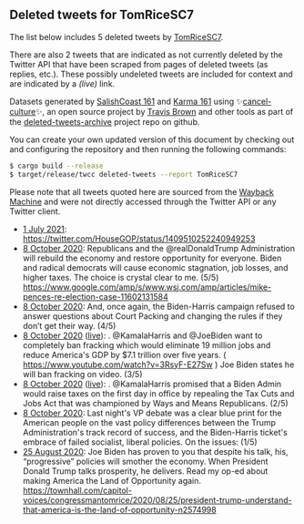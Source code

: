 ## Deleted tweets for TomRiceSC7

The list below includes 5 deleted tweets by
[TomRiceSC7](https://twitter.com/TomRiceSC7).

There are also 2 tweets that are indicated as not currently
deleted by the Twitter API that have been scraped from pages of deleted tweets (as replies, etc.).
These possibly undeleted tweets are included for context and are indicated by a _(live)_ link.


Datasets generated by [SalishCoast 161](https://twitter.com/SalishCoastA) and [Karma 161](https://twitter.com/KarmaOneSixOne)
using ✨[cancel-culture](https://github.com/travisbrown/cancel-culture)✨, an open source project by [Travis Brown](https://twitter.com/travisbrown) 
and other tools as part of the [deleted-tweets-archive](https://github.com/salcoast/deleted-tweets-archive/) project repo on github.

You can create your own updated version of this document by checking out and configuring the
repository and then running the following commands:

```bash
$ cargo build --release
$ target/release/twcc deleted-tweets --report TomRiceSC7
```

Please note that all tweets quoted here are sourced from the
[Wayback Machine](https://web.archive.org) and were not directly accessed through the Twitter API or
any Twitter client.

* [ 1 July 2021](https://web.archive.org/web/20210701173410/https://twitter.com/TomRiceSC7/status/1410652921507708931): https://twitter.com/HouseGOP/status/1409510252240949253
* [ 8 October 2020](https://web.archive.org/web/20201008134300/https://twitter.com/TomRiceSC7/status/1314198901549862913): Republicans and the  @realDonaldTrump  Administration will rebuild the economy and restore opportunity for everyone.   Biden and radical democrats will cause economic stagnation, job losses, and higher taxes.   The choice is crystal clear to me. (5/5) https://www.google.com/amp/s/www.wsj.com/amp/articles/mike-pences-re-election-case-11602131584
* [ 8 October 2020](https://web.archive.org/web/20201008134300/https://twitter.com/TomRiceSC7/status/1314198901549862913): And, once again, the Biden-Harris campaign refused to answer questions about Court Packing and changing the rules if they don’t get their way. (4/5)
* [ 8 October 2020](https://web.archive.org/web/20201008134300/https://twitter.com/TomRiceSC7/status/1314198901549862913) ([live](https://twitter.com/TomRiceSC7/status/1314198904439742464)): .  @KamalaHarris  and  @JoeBiden  want to completely ban fracking which would eliminate 19 million jobs and reduce America's GDP by $7.1 trillion over five years. ( https://www.youtube.com/watch?v=3RsyF-E27Sw ) Joe Biden states he will ban fracking on video. (3/5)
* [ 8 October 2020](https://web.archive.org/web/20201008134300/https://twitter.com/TomRiceSC7/status/1314198901549862913) ([live](https://twitter.com/TomRiceSC7/status/1314198902896308225)): .  @KamalaHarris  promised that a Biden Admin would raise taxes on the first day in office by repealing the Tax Cuts and Jobs Act that was championed by Ways and Means Republicans. (2/5)
* [ 8 October 2020](https://web.archive.org/web/20201008134300/https://twitter.com/TomRiceSC7/status/1314198901549862913): Last night's VP debate was a clear blue print for the American people on the vast policy differences between the Trump Administration's track record of success, and the Biden-Harris ticket's embrace of failed socialist, liberal policies.   On the issues: (1/5)
* [25 August 2020](https://web.archive.org/web/20200825173959/https://twitter.com/TomRiceSC7/status/1298314089819705346): Joe Biden has proven to you that despite his talk, his, “progressive” policies will smother the economy. When President Donald Trump talks prosperity, he delivers.  Read my op-ed about making America the Land of Opportunity again. https://townhall.com/capitol-voices/congressmantomrice/2020/08/25/president-trump-understand-that-america-is-the-land-of-opportunity-n2574998
